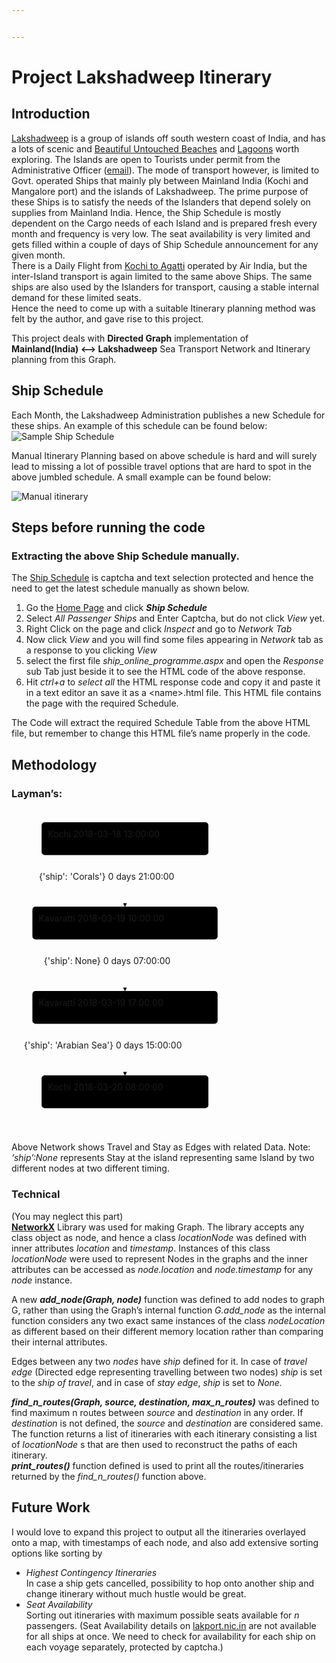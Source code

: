 ```yaml
---


---
```


<h1 id="project-lakshadweep-itinerary">Project Lakshadweep Itinerary</h1>
<h2 id="introduction">Introduction</h2>
<p><a href="https://en.wikipedia.org/wiki/Lakshadweep">Lakshadweep</a> is a group of islands off south western coast of India, and has a lots of scenic and <a href="https://www.google.co.in/search?q=lakshadweep&amp;source=lnms&amp;tbm=isch">Beautiful Untouched Beaches</a> and <a href="https://www.google.co.in/search?q=lakshadweep+Lagoons&amp;source=lnms&amp;tbm=isch">Lagoons</a> worth exploring. The Islands are open to Tourists under permit from the Administrative Officer (<a href="mailto:lk-secadm@nic.in">email</a>). The mode of transport however, is limited to Govt. operated Ships that mainly ply between Mainland India (Kochi and Mangalore port) and the islands of Lakshadweep. The prime purpose of these Ships is to satisfy the needs of the Islanders that depend solely on supplies from Mainland India. Hence, the Ship Schedule is mostly dependent on the Cargo needs of each Island and is prepared fresh every month and frequency is very low. The seat availability is very limited and gets filled within a couple of days of Ship Schedule announcement for any given month.<br>
There is a Daily Flight from <a href="https://www.google.co.in/search?q=kochi+to+agatti">Kochi to Agatti</a> operated by Air India, but the inter-Island transport is again limited to the same above Ships. The same ships are also used by the Islanders for transport, causing a stable internal demand for these limited seats.<br>
Hence the need to come up with a suitable Itinerary planning method was felt by the author, and gave rise to this project.</p>
<p>This project deals with <strong>Directed Graph</strong> implementation of<br>
<strong>Mainland(India) &lt;–&gt; Lakshadweep</strong> Sea Transport Network and Itinerary planning from this Graph.</p>
<h2 id="ship-schedule">Ship Schedule</h2>
<p>Each Month, the Lakshadweep Administration publishes a new Schedule for these ships. An example of this schedule can be found below:<br>
<img src="https://lh3.googleusercontent.com/2z8Vtmrg6Of5LPXO3wk0phR5nMl1Gt5PdncvPvY62u1VOy0Dp76HLTU9poiXZH91FP6-7Z9mFh0=s1440" alt="Sample Ship Schedule"></p>
<p>Manual Itinerary Planning based on above schedule is hard and will surely lead to missing a lot of possible travel options that are hard to spot in the above jumbled schedule. A small example can be found below:</p>
<p><img src="https://lh3.googleusercontent.com/Q2C6RoqyVIqVJ7RT1xCeNcH_rLpOfrBGkMkqrKD7of32HLaqmGbOXc86yWbJYhgDqofIWaJ2Obg=s1440" alt="Manual itinerary"></p>
<h2 id="steps-before-running-the-code">Steps before running the code</h2>
<h3 id="extracting-the-above-ship-schedule-manually.">Extracting the above Ship Schedule manually.</h3>
<p>The <a href="http://lakport.nic.in">Ship Schedule</a> is captcha and text selection protected and hence the need to get the latest schedule manually as shown below.</p>
<ol>
<li>Go the <a href="http://lakport.nic.in">Home Page</a> and click <em><strong>Ship Schedule</strong></em></li>
<li>Select <em>All Passenger Ships</em> and Enter Captcha, but do not click <em>View</em> yet.</li>
<li>Right Click on the page and click <em>Inspect</em> and go to <em>Network Tab</em></li>
<li>Now click <em>View</em> and you will find some files appearing in <em>Network</em> tab as a response to you clicking <em>View</em></li>
<li>select the first file <em>ship_online_programme.aspx</em> and open the <em>Response</em> sub Tab just beside it to see the HTML code of the above response.</li>
<li>Hit <em>ctrl+a</em> to <em>select all</em> the HTML response code and copy it and paste it in a text editor an save it as a &lt;name&gt;.html file. This HTML file contains the page with the required Schedule.</li>
</ol>
<p>The Code will extract the required Schedule Table from the above HTML file, but remember to change this HTML file’s name properly in the code.</p>
<h2 id="methodology">Methodology</h2>
<h3 id="laymans">Layman’s:</h3>
<div class="mermaid"><svg xmlns="http://www.w3.org/2000/svg" id="mermaid-svg-bBDyg5xU6DkygPhq" height="100%" viewBox="0 0 383.203125 517.5" style="max-width:383.203125px;"><g><g class="output"><g class="clusters"></g><g class="edgePaths"><g class="edgePath" style="opacity: 1;"><path class="path" d="M181.6015625,72.5L181.6015625,113.75L181.6015625,155" marker-end="url(#arrowhead3719)" style="fill:none"></path><defs><marker id="arrowhead3719" viewBox="0 0 10 10" refX="9" refY="5" markerUnits="strokeWidth" markerWidth="8" markerHeight="6" orient="auto"><path d="M 0 0 L 10 5 L 0 10 z" class="arrowheadPath" style="stroke-width: 1; stroke-dasharray: 1, 0;"></path></marker></defs></g><g class="edgePath" style="opacity: 1;"><path class="path" d="M181.6015625,207.5L181.6015625,248.75L181.6015625,290" marker-end="url(#arrowhead3720)" style="fill:none"></path><defs><marker id="arrowhead3720" viewBox="0 0 10 10" refX="9" refY="5" markerUnits="strokeWidth" markerWidth="8" markerHeight="6" orient="auto"><path d="M 0 0 L 10 5 L 0 10 z" class="arrowheadPath" style="stroke-width: 1; stroke-dasharray: 1, 0;"></path></marker></defs></g><g class="edgePath" style="opacity: 1;"><path class="path" d="M181.6015625,342.5L181.6015625,383.75L181.6015625,425" marker-end="url(#arrowhead3721)" style="fill:none"></path><defs><marker id="arrowhead3721" viewBox="0 0 10 10" refX="9" refY="5" markerUnits="strokeWidth" markerWidth="8" markerHeight="6" orient="auto"><path d="M 0 0 L 10 5 L 0 10 z" class="arrowheadPath" style="stroke-width: 1; stroke-dasharray: 1, 0;"></path></marker></defs></g></g><g class="edgeLabels"><g class="edgeLabel" transform="translate(181.6015625,113.75)" style="opacity: 1;"><g transform="translate(-137.578125,-16.25)" class="label"><foreignObject width="275.15625" height="32.5"><div xmlns="http://www.w3.org/1999/xhtml" style="display: inline-block; white-space: nowrap;"><span class="edgeLabel">{'ship': 'Corals'} 0 days 21:00:00</span></div></foreignObject></g></g><g class="edgeLabel" transform="translate(181.6015625,248.75)" style="opacity: 1;"><g transform="translate(-129.75,-16.25)" class="label"><foreignObject width="259.51171875" height="32.5"><div xmlns="http://www.w3.org/1999/xhtml" style="display: inline-block; white-space: nowrap;"><span class="edgeLabel">{'ship': None} 0 days 07:00:00</span></div></foreignObject></g></g><g class="edgeLabel" transform="translate(181.6015625,383.75)" style="opacity: 1;"><g transform="translate(-161.6015625,-16.25)" class="label"><foreignObject width="323.203125" height="32.5"><div xmlns="http://www.w3.org/1999/xhtml" style="display: inline-block; white-space: nowrap;"><span class="edgeLabel">{'ship': 'Arabian Sea'} 0 days 15:00:00</span></div></foreignObject></g></g></g><g class="nodes"><g class="node" id="id1" transform="translate(181.6015625,46.25)" style="opacity: 1;"><rect rx="5" ry="5" x="-133.421875" y="-26.25" width="266.84375" height="52.5"></rect><g class="label" transform="translate(0,0)"><g transform="translate(-123.421875,-16.25)"><foreignObject width="246.85546875" height="32.5"><div xmlns="http://www.w3.org/1999/xhtml" style="display: inline-block; white-space: nowrap;">Kochi 2018-03-18 13:00:00</div></foreignObject></g></g></g><g class="node" id="id2" transform="translate(181.6015625,181.25)" style="opacity: 1;"><rect rx="5" ry="5" x="-148.171875" y="-26.25" width="296.34375" height="52.5"></rect><g class="label" transform="translate(0,0)"><g transform="translate(-138.171875,-16.25)"><foreignObject width="276.34765625" height="32.5"><div xmlns="http://www.w3.org/1999/xhtml" style="display: inline-block; white-space: nowrap;">Kavaratti 2018-03-19 10:00:00</div></foreignObject></g></g></g><g class="node" id="id3" transform="translate(181.6015625,316.25)" style="opacity: 1;"><rect rx="5" ry="5" x="-148.171875" y="-26.25" width="296.34375" height="52.5"></rect><g class="label" transform="translate(0,0)"><g transform="translate(-138.171875,-16.25)"><foreignObject width="276.34765625" height="32.5"><div xmlns="http://www.w3.org/1999/xhtml" style="display: inline-block; white-space: nowrap;">Kavaratti 2018-03-19 17:00:00</div></foreignObject></g></g></g><g class="node" id="id4" transform="translate(181.6015625,451.25)" style="opacity: 1;"><rect rx="5" ry="5" x="-133.421875" y="-26.25" width="266.84375" height="52.5"></rect><g class="label" transform="translate(0,0)"><g transform="translate(-123.421875,-16.25)"><foreignObject width="246.85546875" height="32.5"><div xmlns="http://www.w3.org/1999/xhtml" style="display: inline-block; white-space: nowrap;">Kochi 2018-03-20 08:00:00</div></foreignObject></g></g></g></g></g></g></svg></div>
<p>Above Network shows Travel and Stay as Edges with related Data. Note: <em>‘ship’:None</em> represents Stay at the island representing same Island by two different nodes at two different timing.</p>
<h3 id="technical">Technical</h3>
<p>(You may neglect this part)<br>
<a href="https://networkx.github.io/documentation/latest/"><strong>NetworkX</strong></a> Library was used for making Graph. The library accepts any class object as node, and hence a class <em>locationNode</em> was defined with inner attributes <em>location</em> and <em>timestamp</em>. Instances of this class <em>locationNode</em> were used to represent Nodes in the graphs and the inner attributes can be accessed as <em>node.location</em> and <em>node.timestamp</em> for any <em>node</em> instance.</p>
<p>A new <em><strong>add_node(Graph, node)</strong></em> function was defined to add nodes to graph G, rather than using the Graph’s internal function <em>G.add_node</em> as the internal function considers any two exact same instances of the class <em>nodeLocation</em> as different based on their different memory location rather than comparing their internal attributes.</p>
<p>Edges between any two <em>nodes</em> have <em>ship</em> defined for it. In case of <em>travel edge</em> (Directed edge representing travelling between two nodes) <em>ship</em> is set to the <em>ship of travel</em>, and in case of <em>stay edge</em>, <em>ship</em> is set to <em>None.</em></p>
<p><em><strong>find_n_routes(Graph, source, destination, max_n_routes)</strong></em> was defined to find maximum n routes between <em>source</em> and <em>destination</em> in any  order. If <em>destination</em> is not defined, the <em>source</em> and <em>destination</em> are  considered same. The function returns a list of itineraries with each itinerary consisting a list of <em>locationNode</em> s that are then used to reconstruct the paths of each itinerary.<br>
<em><strong>print_routes()</strong></em> function defined is used to print all the routes/itineraries returned by the <em>find_n_routes()</em> function above.</p>
<h2 id="future-work">Future Work</h2>
<p>I would love to expand this project to output all the itineraries overlayed onto a map, with timestamps of each node, and also add extensive sorting options like sorting by</p>
<ul>
<li><em>Highest Contingency Itineraries</em><br>
In case a ship gets cancelled, possibility to hop onto another ship and change itinerary without much hustle would be great.</li>
<li><em>Seat Availability</em><br>
Sorting out itineraries with maximum possible seats available for <em>n</em> passengers. (Seat Availability details on <a href="http://lakport.nic.in">lakport.nic.in</a> are not available for all ships at once. We need to check for availability for each ship on each voyage separately, protected by captcha.)</li>
</ul>

